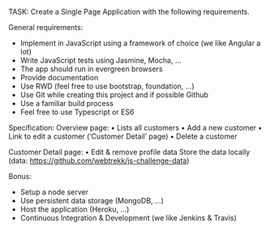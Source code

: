 TASK: Create a Single Page Application with the following requirements.

General requirements:

- Implement in JavaScript using a framework of choice (we like Angular a lot)
- Write JavaScript tests using Jasmine, Mocha, …
- The app should run in evergreen browsers
- Provide documentation
- Use RWD (feel free to use bootstrap, foundation, ...)
- Use Git while creating this project and if possible Github
- Use a familiar build process
- Feel free to use Typescript or ES6

Specification:
Overview page:
• Lists all customers
• Add a new customer
• Link to edit a customer (‘Customer Detail’ page)
• Delete a customer

Customer Detail page:
• Edit & remove profile data
Store the data locally (data: https://github.com/webtrekk/js-challenge-data)

Bonus:

- Setup a node server
- Use persistent data storage (MongoDB, ...)
- Host the application (Heroku, …)
- Continuous Integration & Development (we like Jenkins & Travis)
